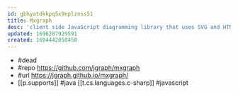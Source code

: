 ```yaml
---
id: gbhyatdkkpq5x9nplznss51
title: Mxgraph
desc: 'client side JavaScript diagramming library that uses SVG and HTML for rendering'
updated: 1696287929591
created: 1694442050450
---
```


- #dead
- #repo https://github.com/jgraph/mxgraph
- #url https://jgraph.github.io/mxgraph/
- [[p.supports]] #java [[t.cs.languages.c-sharp]] #javascript